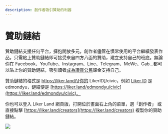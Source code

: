 ```yaml
---
description: 創作者吸引贊助的利器
---
```


# 贊助鏈結

贊助鏈結支援任何平台，擁抱開放多元，創作者儘管在慣常使用的平台繼續發表作品，只需貼上贊助鏈結即可接受來自四方八面的贊助，建立支持自己的班底。無論你在 Facebook、YouTube、Instagram、Line、Telegram、MeWe、Gab…都可以貼上你的贊助鏈結，吸引讀者[成為讚賞公民](../civic-liker/)課金支持自己。

贊助鏈結的格式是 https://liker.land/\[你的 LikerID\]/civic，例如 [Liker ID](../liker-id/) 是 edmondyu，鏈結便是 [https://liker.land/edmondyu/civic](https://liker.land/edmondyu/civic)。

你也可以登入 Liker Land 網頁版，打開位於畫面右上角的菜單，選「創作者」 或直接點擊 [https://liker.land/creators](https://liker.land/creators) 複製你的贊助鏈結。

![](../../.gitbook/assets/sponsor-link-01.png)

